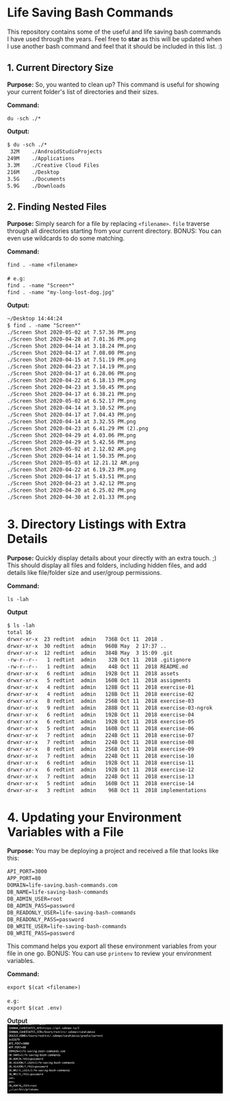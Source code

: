 # Life Saving Bash Commands
This repository contains some of the useful and life saving bash commands I have used through the years. Feel free to **star** as this will be updated when I use another bash command and feel that it should be included in this list. :)

## 1. Current Directory Size
**Purpose:** So, you wanted to clean up? This command is useful for showing your current folder's list of directories and their sizes.

**Command:**
```
du -sch ./*
```

**Output:**
```
$ du -sch ./*
 32M	./AndroidStudioProjects
249M	./Applications
3.3M	./Creative Cloud Files
216M	./Desktop
3.5G	./Documents
5.9G	./Downloads
```

## 2. Finding Nested Files
**Purpose:** Simply search for a file by replacing `<filename>`. `file` traverse through all directories starting from your current directory. BONUS: You can even use wildcards to do some matching.

**Command:**
```
find . -name <filename>

# e.g: 
find . -name "Screen*"
find . -name "my-long-lost-dog.jpg"
```

**Output:**
```
~/Desktop 14:44:24
$ find . -name "Screen*"
./Screen Shot 2020-05-02 at 7.57.36 PM.png
./Screen Shot 2020-04-28 at 7.01.36 PM.png
./Screen Shot 2020-04-14 at 3.18.24 PM.png
./Screen Shot 2020-04-17 at 7.08.00 PM.png
./Screen Shot 2020-04-15 at 7.51.19 PM.png
./Screen Shot 2020-04-23 at 7.14.19 PM.png
./Screen Shot 2020-04-17 at 6.28.06 PM.png
./Screen Shot 2020-04-22 at 6.18.13 PM.png
./Screen Shot 2020-04-23 at 3.50.45 PM.png
./Screen Shot 2020-04-17 at 6.38.21 PM.png
./Screen Shot 2020-05-02 at 6.52.17 PM.png
./Screen Shot 2020-04-14 at 3.10.52 PM.png
./Screen Shot 2020-04-17 at 7.04.43 PM.png
./Screen Shot 2020-04-14 at 3.32.55 PM.png
./Screen Shot 2020-04-23 at 6.41.29 PM (2).png
./Screen Shot 2020-04-29 at 4.03.06 PM.png
./Screen Shot 2020-04-29 at 5.42.56 PM.png
./Screen Shot 2020-05-02 at 2.12.02 AM.png
./Screen Shot 2020-04-14 at 1.50.35 PM.png
./Screen Shot 2020-05-03 at 12.21.12 AM.png
./Screen Shot 2020-04-22 at 6.19.23 PM.png
./Screen Shot 2020-04-17 at 5.43.51 PM.png
./Screen Shot 2020-04-23 at 3.42.12 PM.png
./Screen Shot 2020-04-20 at 6.25.02 PM.png
./Screen Shot 2020-04-30 at 2.01.33 PM.png
```

# 3. Directory Listings with Extra Details
**Purpose:** Quickly display details about your directly with an extra touch. ;)
This should display all files and folders, including hidden files, and add details like file/folder size and user/group permissions.

**Command:**
```
ls -lah
```

**Output**
```
$ ls -lah
total 16
drwxr-xr-x  23 redtint  admin   736B Oct 11  2018 .
drwxr-xr-x  30 redtint  admin   960B May  2 17:37 ..
drwxr-xr-x  12 redtint  admin   384B May  3 15:09 .git
-rw-r--r--   1 redtint  admin    32B Oct 11  2018 .gitignore
-rw-r--r--   1 redtint  admin    44B Oct 11  2018 README.md
drwxr-xr-x   6 redtint  admin   192B Oct 11  2018 assets
drwxr-xr-x   5 redtint  admin   160B Oct 11  2018 assigments
drwxr-xr-x   4 redtint  admin   128B Oct 11  2018 exercise-01
drwxr-xr-x   4 redtint  admin   128B Oct 11  2018 exercise-02
drwxr-xr-x   8 redtint  admin   256B Oct 11  2018 exercise-03
drwxr-xr-x   9 redtint  admin   288B Oct 11  2018 exercise-03-ngrok
drwxr-xr-x   6 redtint  admin   192B Oct 11  2018 exercise-04
drwxr-xr-x   6 redtint  admin   192B Oct 11  2018 exercise-05
drwxr-xr-x   5 redtint  admin   160B Oct 11  2018 exercise-06
drwxr-xr-x   7 redtint  admin   224B Oct 11  2018 exercise-07
drwxr-xr-x   7 redtint  admin   224B Oct 11  2018 exercise-08
drwxr-xr-x   8 redtint  admin   256B Oct 11  2018 exercise-09
drwxr-xr-x   7 redtint  admin   224B Oct 11  2018 exercise-10
drwxr-xr-x   6 redtint  admin   192B Oct 11  2018 exercise-11
drwxr-xr-x   6 redtint  admin   192B Oct 11  2018 exercise-12
drwxr-xr-x   7 redtint  admin   224B Oct 11  2018 exercise-13
drwxr-xr-x   5 redtint  admin   160B Oct 11  2018 exercise-14
drwxr-xr-x   3 redtint  admin    96B Oct 11  2018 implementations
```

# 4. Updating your Environment Variables with a File
**Purpose:** You may be deploying a project and received a file that looks like this: 
```
API_PORT=3000
APP_PORT=80
DOMAIN=life-saving.bash-commands.com
DB_NAME=life-saving-bash-commands
DB_ADMIN_USER=root
DB_ADMIN_PASS=password
DB_READONLY_USER=life-saving-bash-commands
DB_READONLY_PASS=password
DB_WRITE_USER=life-saving-bash-commands
DB_WRITE_PASS=password
```
This command helps you export all these environment variables from your file in one go.
BONUS: You can use `printenv` to review your environment variables.

**Command:**
```
export $(cat <filename>)

e.g: 
export $(cat .env)
```

**Output**
![printenv screenshot](images/01-printenv.jpg)
